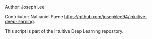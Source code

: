 Author: Joseph Lee 

Contributor: Nathaniel Payne  https://github.com/josephlee94/intuitive-deep-learning.

This script is part of the Intuitive Deep Learning repository. 
